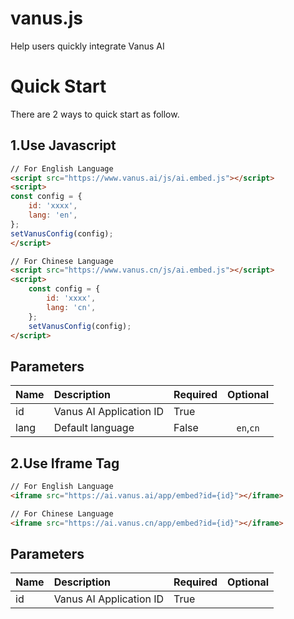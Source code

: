 # vanus.js
Help users quickly integrate Vanus AI

# Quick Start
There are 2 ways to quick start as follow.

## 1.Use Javascript
```html
// For English Language
<script src="https://www.vanus.ai/js/ai.embed.js"></script>
<script>
const config = {
    id: 'xxxx',
    lang: 'en',
};
setVanusConfig(config);
</script>

// For Chinese Language
<script src="https://www.vanus.cn/js/ai.embed.js"></script>
<script>
    const config = {
        id: 'xxxx',
        lang: 'cn',
    };
    setVanusConfig(config);
</script>
```

## Parameters
| Name        | Description   | Required |  Optional  |
| :--------  | :-----  | :-----  | :----:  |
| id | Vanus AI Application ID | True | |
| lang | Default language | False | `en`,`cn` |


## 2.Use Iframe Tag
```html
// For English Language
<iframe src="https://ai.vanus.ai/app/embed?id={id}"></iframe>

// For Chinese Language
<iframe src="https://ai.vanus.cn/app/embed?id={id}"></iframe>
```

## Parameters
| Name        | Description   | Required |  Optional  |
| :--------  | :-----  | :-----  | :----:  |
| id | Vanus AI Application ID | True | |